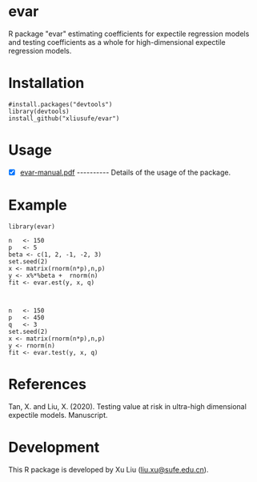 # evar
R package "evar" estimating coefficients for expectile regression models and testing coefficients as a whole for high-dimensional expectile regression models.

# Installation

    #install.packages("devtools")
    library(devtools)
    install_github("xliusufe/evar")

# Usage

   - [x] [evar-manual.pdf](https://github.com/xliusufe/evar/blob/master/inst/evar-manual.pdf) ---------- Details of the usage of the package.

# Example
    library(evar)

    n   <- 150
    p   <- 5
    beta <- c(1, 2, -1, -2, 3)
    set.seed(2)
    x <- matrix(rnorm(n*p),n,p)
    y <- x%*%beta +  rnorm(n)
    fit <- evar.est(y, x, q)



    n   <- 150
    p   <- 450
    q   <- 3
    set.seed(2)
    x <- matrix(rnorm(n*p),n,p)
    y <- rnorm(n)
    fit <- evar.test(y, x, q)    
    
# References

Tan, X. and Liu, X. (2020). Testing value at risk in ultra-high dimensional expectile models. Manuscript.

# Development
This R package is developed by Xu Liu (liu.xu@sufe.edu.cn).
